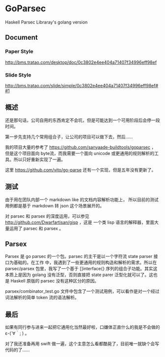 # GoParsec

Haskell Parsec Libraray's golang version

## Document

### Paper Style

http://bms.tratao.com/desktop/doc/0c3802e4ee404a71407f34996eff98ef

### Slide Style

http://bms.tratao.com/slide/simple/0c3802e4ee404a71407f34996eff98ef##1

## 概述

还是那句话，公司自用的东西肯定不会坑，但是可能达到一个可用阶段后会停一段时间。

第一步先支持几个常用组合子，让公司的项目可以做下去，然后……

我的项目大量的参考了 https://github.com/sanyaade-buildtools/goparsec ，但是这个项目面向
byte流，而我需要一个面向 unicode 或更通用的规则解析的工具。所以只好重新实现了一遍。

这里 https://github.com/vito/go-parse 还有一个实现，但是五年没有更新了。

## 测试

由于用在团队内部一个 markdown like 的文档内容解析功能上， 所以目前的测试用例都是基于 markdown 转
json 这个场景展开的。

对 parsec 和 parsex 的深度运用，可以参见 http://github.com/Dwarfartisan/gisp ，这是
一个类 lisp 语言的解释器，里面大量运用了 parsec 和 parsex 。

## Parsex

Parsex 是 go parsec 的一个包。parsec 的主干是以一个字符流 state parser 接口为基础的。在工作
中，我遇到了一些更通用的规则构造和解析的需求。所以在 parsec/parsex 包里，我写了一个基于
[]interface{} 序列的组合子功能。其实这本质上是因为 golang 没有泛型，否则直接把 state parer
泛型化就可以了。这也是 Haskell 原版的 parsec 没有这种区分的原因。

parsex/combinator_test.go 文件中包含了一个测试用例，可以看作是对一个经过词法解析的简单 token
流的语法解析。

## 最后

如果有同行参与进来一起把它通用化当然最好啦，口嫌体正直什么的我是不会做的 ε-(´∀｀; ) 。

对了我还准备再用 swift 做一遍，这个主意怎么看都酷毙了，目前唯一就缺个会写代码的了……
